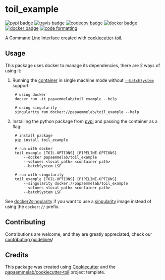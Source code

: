 # toil_example

[![pypi badge][pypi_badge]][pypi_base]
[![travis badge][travis_badge]][travis_base]
[![codecov badge][codecov_badge]][codecov_base]
[![docker badge][docker_badge]][docker_base]
[![docker badge][automated_badge]][docker_base]
[![code formatting][black_badge]][black_base]

A Command Line Interface created with [cookiecutter-toil](https://github.com/papaemmelab/cookiecutter-toil).

## Usage

This package uses docker to manage its dependencies, there are 2 ways of using it:

1. Running the [container][docker_base] in single machine mode without [`--batchSystem`] support:

        # using docker
        docker run -it papaemmelab/toil_example --help

        # using singularity
        singularity run docker://papaemmelab/toil_example --help

1. Installing the python package from [pypi][pypi_base] and passing the container as a flag:

        # install package
        pip install toil_example

        # run with docker
        toil_example [TOIL-OPTIONS] [PIPELINE-OPTIONS]
            --docker papaemmelab/toil_example
            --volumes <local path> <container path>
            --batchSystem LSF

        # run with singularity
        toil_example [TOIL-OPTIONS] [PIPELINE-OPTIONS]
            --singularity docker://papaemmelab/toil_example
            --volumes <local path> <container path>
            --batchSystem LSF
See [docker2singularity] if you want to use a [singularity] image instead of using the `docker://` prefix.

## Contributing

Contributions are welcome, and they are greatly appreciated, check our [contributing guidelines](.github/CONTRIBUTING.md)!

## Credits

This package was created using [Cookiecutter] and the
[papaemmelab/cookiecutter-toil] project template.

[`--batchSystem`]: http://toil.readthedocs.io/en/latest/developingWorkflows/batchSystem.html?highlight=BatchSystem
[automated_badge]: https://img.shields.io/docker/cloud/automated/papaemmelab/toil_example.svg
[black_badge]: https://img.shields.io/badge/code%20style-black-000000.svg
[black_base]: https://github.com/ambv/black
[codecov_badge]: https://codecov.io/gh/papaemmelab/toil_example/branch/master/graph/badge.svg
[codecov_base]: https://codecov.io/gh/papaemmelab/toil_example
[cookiecutter]: https://github.com/audreyr/cookiecutter
[docker_badge]: https://img.shields.io/docker/cloud/build/papaemmelab/toil_example.svg
[docker_base]: https://hub.docker.com/r/papaemmelab/toil_example
[docker2singularity]: https://github.com/singularityware/docker2singularity
[papaemmelab/cookiecutter-toil]: https://github.com/papaemmelab/cookiecutter-toil
[pypi_badge]: https://img.shields.io/pypi/v/toil_example.svg
[pypi_base]: https://pypi.python.org/pypi/toil_example
[singularity]: http://singularity.lbl.gov/
[travis_badge]: https://img.shields.io/travis/papaemmelab/toil_example.svg
[travis_base]: https://travis-ci.org/papaemmelab/toil_example
